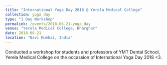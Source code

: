 ```yaml
---
title: "International Yoga Day 2018 @ Yerela Medical College"
collection: yoga day
type: "1 Day Workshop"
permalink: /events/2018-06-21-yoga_day
venue: "Yerela Medical College, Kharghar"
date: 2018-06-21
location: "Navi Mumbai, India"
---
```

Conducted a workshop for students and professors of YMT Dental School, Yerela Medical College on the occassion of International Yoga Day 2018 <3.


